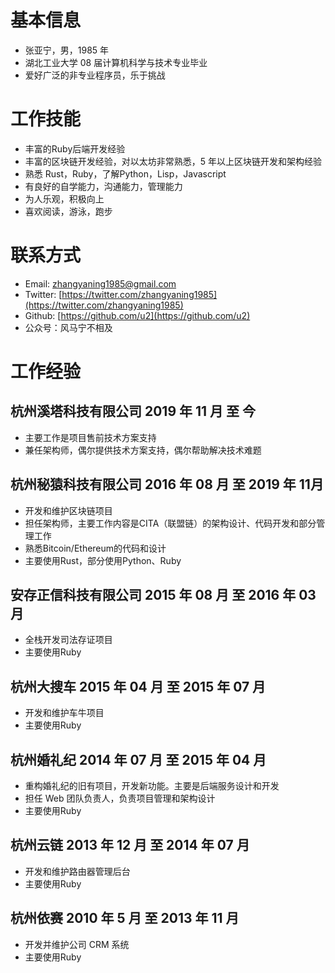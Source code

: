 
# 基本信息

* 张亚宁，男，1985 年
* 湖北工业大学 08 届计算机科学与技术专业毕业
* 爱好广泛的非专业程序员，乐于挑战

# 工作技能

* 丰富的Ruby后端开发经验
* 丰富的区块链开发经验，对以太坊非常熟悉，5 年以上区块链开发和架构经验
* 熟悉 Rust，Ruby，了解Python，Lisp，Javascript
* 有良好的自学能力，沟通能力，管理能力
* 为人乐观，积极向上
* 喜欢阅读，游泳，跑步

# 联系方式

* Email: zhangyaning1985@gmail.com
* Twitter: [https://twitter.com/zhangyaning1985](https://twitter.com/zhangyaning1985)
* Github: [https://github.com/u2](https://github.com/u2)
* 公众号：风马宁不相及

# 工作经验

## 杭州溪塔科技有限公司 2019 年 11 月 至 今

* 主要工作是项目售前技术方案支持
* 兼任架构师，偶尔提供技术方案支持，偶尔帮助解决技术难题

## 杭州秘猿科技有限公司 2016 年 08 月 至 2019 年 11月

* 开发和维护区块链项目
* 担任架构师，主要工作内容是CITA（联盟链）的架构设计、代码开发和部分管理工作
* 熟悉Bitcoin/Ethereum的代码和设计
* 主要使用Rust，部分使用Python、Ruby

## 安存正信科技有限公司 2015 年 08 月 至 2016 年 03 月

* 全栈开发司法存证项目
* 主要使用Ruby

## 杭州大搜车 2015 年 04 月 至 2015 年 07 月

* 开发和维护车牛项目
* 主要使用Ruby

## 杭州婚礼纪 2014 年 07 月 至 2015 年 04 月

* 重构婚礼纪的旧有项目，开发新功能。主要是后端服务设计和开发
* 担任 Web 团队负责人，负责项目管理和架构设计
* 主要使用Ruby

## 杭州云链 2013 年 12 月 至 2014 年 07 月

* 开发和维护路由器管理后台
* 主要使用Ruby

## 杭州依赛 2010 年 5 月 至 2013 年 11 月

* 开发并维护公司 CRM 系统
* 主要使用Ruby
